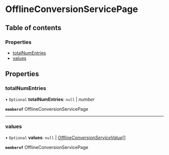 # OfflineConversionServicePage


## Table of contents

### Properties

- [totalNumEntries](offlineconversionservicepage.md#totalnumentries)
- [values](offlineconversionservicepage.md#values)

## Properties

### totalNumEntries

• `Optional` **totalNumEntries**: ``null`` \| *number*

**`memberof`** OfflineConversionServicePage

___

### values

• `Optional` **values**: ``null`` \| [*OfflineConversionServiceValue*](offlineconversionservicevalue.md)[]

**`memberof`** OfflineConversionServicePage
